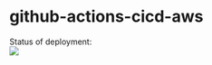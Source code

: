 # github-actions-cicd-aws

Status of deployment:
<br>
<img src="http://github.com/alisherbek-rakhimov/github-actions-cics-aws/workflows/CI-CD-Pipeline-to-AWS-Elasticbeanstalk/badge.svg?branch=main">
<br>